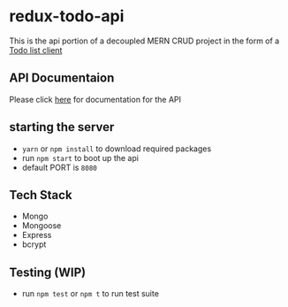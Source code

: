 # redux-todo-api
This is the api portion of a decoupled MERN CRUD project in the form of a [Todo list client](https://github.com/NeuTrix/redux_crud_todo_cli)

## API Documentaion

Please click [here](https://documenter.getpostman.com/view/2246102/RVnb9GaY) for documentation for the API

## starting the server
- `yarn` or `npm install` to download required packages
- run `npm start` to boot up the api
- default PORT is `8080`

## Tech Stack
- Mongo
- Mongoose
- Express
- bcrypt

## Testing (WIP)
- run `npm test` or `npm t` to run test suite
